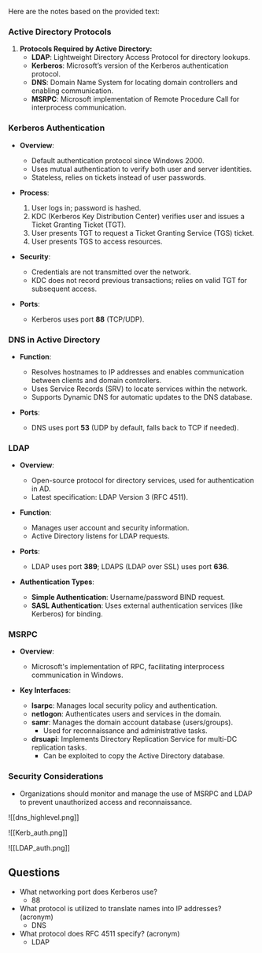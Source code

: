 Here are the notes based on the provided text:

### Active Directory Protocols

1. **Protocols Required by Active Directory:**
   - **LDAP**: Lightweight Directory Access Protocol for directory lookups.
   - **Kerberos**: Microsoft’s version of the Kerberos authentication protocol.
   - **DNS**: Domain Name System for locating domain controllers and enabling communication.
   - **MSRPC**: Microsoft implementation of Remote Procedure Call for interprocess communication.

### Kerberos Authentication
- **Overview**: 
  - Default authentication protocol since Windows 2000.
  - Uses mutual authentication to verify both user and server identities.
  - Stateless, relies on tickets instead of user passwords.
  
- **Process**:
  1. User logs in; password is hashed.
  2. KDC (Kerberos Key Distribution Center) verifies user and issues a Ticket Granting Ticket (TGT).
  3. User presents TGT to request a Ticket Granting Service (TGS) ticket.
  4. User presents TGS to access resources.
  
- **Security**:
  - Credentials are not transmitted over the network.
  - KDC does not record previous transactions; relies on valid TGT for subsequent access.

- **Ports**: 
  - Kerberos uses port **88** (TCP/UDP).

### DNS in Active Directory
- **Function**: 
  - Resolves hostnames to IP addresses and enables communication between clients and domain controllers.
  - Uses Service Records (SRV) to locate services within the network.
  - Supports Dynamic DNS for automatic updates to the DNS database.

- **Ports**: 
  - DNS uses port **53** (UDP by default, falls back to TCP if needed).

### LDAP
- **Overview**: 
  - Open-source protocol for directory services, used for authentication in AD.
  - Latest specification: LDAP Version 3 (RFC 4511).
  
- **Function**: 
  - Manages user account and security information.
  - Active Directory listens for LDAP requests.

- **Ports**:
  - LDAP uses port **389**; LDAPS (LDAP over SSL) uses port **636**.

- **Authentication Types**:
  - **Simple Authentication**: Username/password BIND request.
  - **SASL Authentication**: Uses external authentication services (like Kerberos) for binding.

### MSRPC
- **Overview**: 
  - Microsoft's implementation of RPC, facilitating interprocess communication in Windows.

- **Key Interfaces**:
  - **lsarpc**: Manages local security policy and authentication.
  - **netlogon**: Authenticates users and services in the domain.
  - **samr**: Manages the domain account database (users/groups).
    - Used for reconnaissance and administrative tasks.
  - **drsuapi**: Implements Directory Replication Service for multi-DC replication tasks.
    - Can be exploited to copy the Active Directory database.

### Security Considerations
- Organizations should monitor and manage the use of MSRPC and LDAP to prevent unauthorized access and reconnaissance. 


![[dns_highlevel.png]]

![[Kerb_auth.png]]

![[LDAP_auth.png]]


## Questions
- What networking port does Kerberos use?
	- 88
- What protocol is utilized to translate names into IP addresses? (acronym)
	- DNS
- What protocol does RFC 4511 specify? (acronym)
	- LDAP